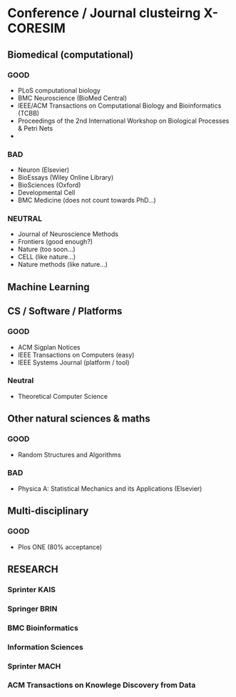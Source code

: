 # Conference / Journal clusteirng X-CORESIM


## Biomedical (computational)

### GOOD

* PLoS computational biology
* BMC Neuroscience (BioMed Central)
* IEEE/ACM Transactions on Computational Biology and Bioinformatics (TCBB)
* Proceedings of the 2nd International Workshop on Biological Processes & Petri Nets
* 

### BAD

* Neuron (Elsevier)
* BioEssays (Wiley Online Library)
* BioSciences (Oxford)
* Developmental Cell
* BMC Medicine (does not count towards PhD...)


### NEUTRAL

* Journal of Neuroscience Methods
* Frontiers (good enough?)
* Nature (too soon...)
* CELL (like nature...)
* Nature methods (like nature...)

## Machine Learning



## CS / Software / Platforms

### GOOD

* ACM Sigplan Notices
* IEEE Transactions on Computers (easy)
* IEEE Systems Journal (platform / tool)

### Neutral

* Theoretical Computer Science


## Other natural sciences & maths

### GOOD

* Random Structures and Algorithms

### BAD

* Physica A: Statistical Mechanics and its Applications (Elsevier)

## Multi-disciplinary

### GOOD

* Plos ONE (80% acceptance)


## RESEARCH


### Sprinter KAIS


### Springer BRIN


### BMC Bioinformatics


### Information Sciences


### Sprinter MACH


### ACM Transactions on Knowlege Discovery from Data